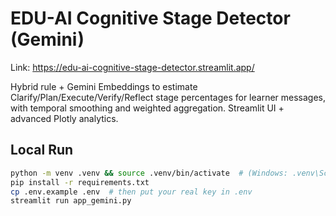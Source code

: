 # EDU-AI Cognitive Stage Detector (Gemini)
Link: https://edu-ai-cognitive-stage-detector.streamlit.app/

Hybrid rule + Gemini Embeddings to estimate Clarify/Plan/Execute/Verify/Reflect stage percentages for learner messages, with temporal smoothing and weighted aggregation. Streamlit UI + advanced Plotly analytics.

## Local Run
```bash
python -m venv .venv && source .venv/bin/activate  # (Windows: .venv\Scripts\activate)
pip install -r requirements.txt
cp .env.example .env  # then put your real key in .env
streamlit run app_gemini.py

